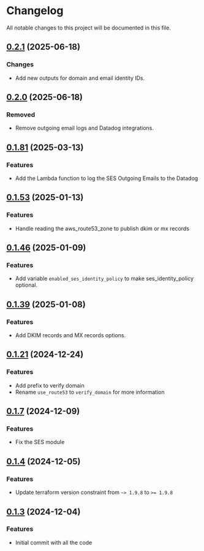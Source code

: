# Changelog

All notable changes to this project will be documented in this file.

## [0.2.1]() (2025-06-18)

### Changes

* Add new outputs for domain and email identity IDs.

## [0.2.0]() (2025-06-18)

### Removed

* Remove outgoing email logs and Datadog integrations.

## [0.1.81]() (2025-03-13)

### Features

* Add the Lambda function to log the SES Outgoing Emails to the Datadog

## [0.1.53]() (2025-01-13)

### Features

* Handle reading the aws_route53_zone to publish dkim or mx records

## [0.1.46]() (2025-01-09)

### Features

* Add variable `enabled_ses_identity_policy` to make ses_identity_policy optional.

## [0.1.39]() (2025-01-08)

### Features

* Add DKIM records and MX records options.

## [0.1.21]() (2024-12-24)

### Features

* Add prefix to verify domain
* Rename `use_route53` to `verify_domain` for more information

## [0.1.7]() (2024-12-09)

### Features

* Fix the SES module

## [0.1.4]() (2024-12-05)

### Features

* Update terraform version constraint from `~> 1.9.8` to `>= 1.9.8`

## [0.1.3]() (2024-12-04)

### Features

* Initial commit with all the code
